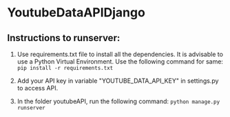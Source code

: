 # YoutubeDataAPIDjango

## Instructions to runserver:

1. Use requirements.txt file to install all the dependencies. It is advisable to use a Python Virtual Environment.
Use the following command for same:
`pip install -r requirements.txt` 

2. Add your API key in variable "YOUTUBE_DATA_API_KEY" in settings.py to access API.

3. In the folder youtubeAPI, run the following command:
`python manage.py runserver`